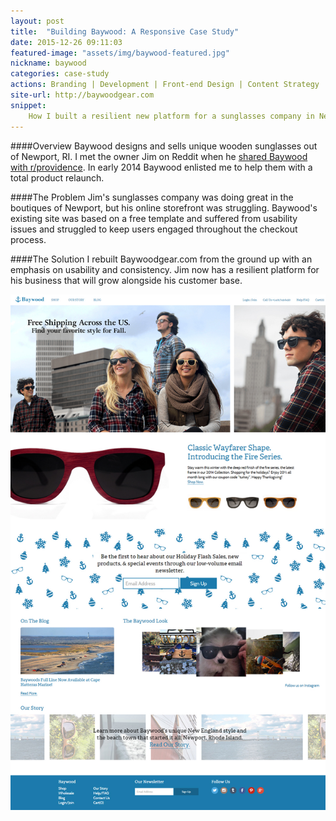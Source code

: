 ```yaml
---
layout: post
title:  "Building Baywood: A Responsive Case Study"
date: 2015-12-26 09:11:03
featured-image: "assets/img/baywood-featured.jpg"
nickname: baywood
categories: case-study
actions: Branding | Development | Front-end Design | Content Strategy | UX
site-url: http://baywoodgear.com
snippet:
    How I built a resilient new platform for a sunglasses company in Newport, RI.
---
```


####Overview
Baywood designs and sells unique wooden sunglasses out of Newport, RI. I met the owner Jim on Reddit when he [shared Baywood with r/providence](http://www.reddit.com/r/providence/comments/23fjlf/welcome_to_baywood_a_newport_based_wood_and/). In early 2014 Baywood enlisted me to help them with a total product relaunch.

####The Problem
Jim's sunglasses company was doing great in the boutiques of Newport, but his online storefront was struggling. Baywood's existing site was based on a free template and suffered from usability issues and struggled to keep users engaged throughout the checkout process.

####The Solution
I rebuilt Baywoodgear.com from the ground up with an emphasis on usability and consistency. Jim now has a resilient platform for his business that will grow alongside his customer base.

![baywood site](/assets/img/baywood.jpg)